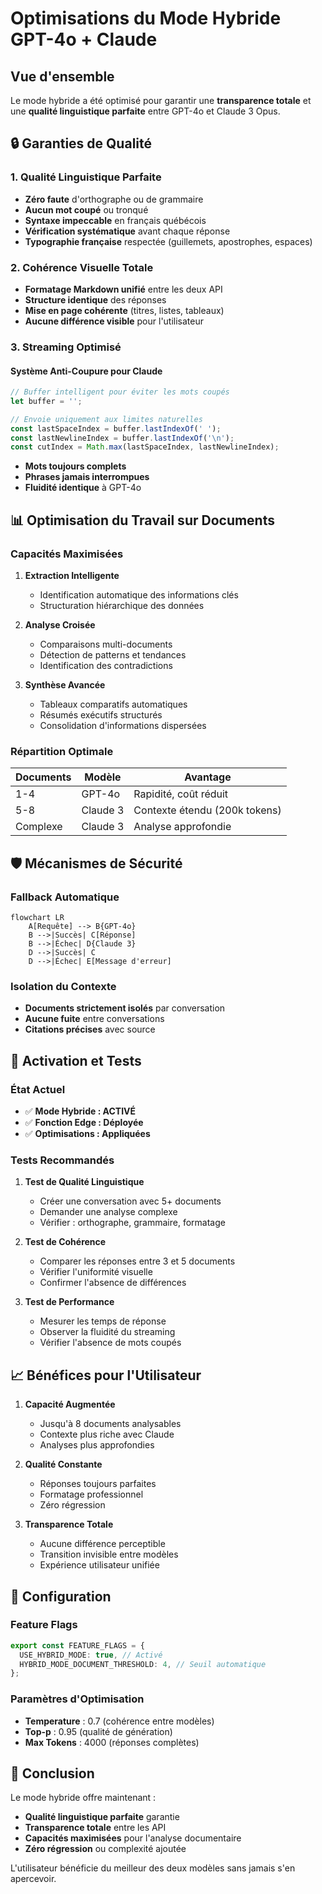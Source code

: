 # Optimisations du Mode Hybride GPT-4o + Claude

## Vue d'ensemble

Le mode hybride a été optimisé pour garantir une **transparence totale** et une **qualité linguistique parfaite** entre GPT-4o et Claude 3 Opus.

## 🔒 Garanties de Qualité

### 1. Qualité Linguistique Parfaite

- **Zéro faute** d'orthographe ou de grammaire
- **Aucun mot coupé** ou tronqué
- **Syntaxe impeccable** en français québécois
- **Vérification systématique** avant chaque réponse
- **Typographie française** respectée (guillemets, apostrophes, espaces)

### 2. Cohérence Visuelle Totale

- **Formatage Markdown unifié** entre les deux API
- **Structure identique** des réponses
- **Mise en page cohérente** (titres, listes, tableaux)
- **Aucune différence visible** pour l'utilisateur

### 3. Streaming Optimisé

#### Système Anti-Coupure pour Claude
```typescript
// Buffer intelligent pour éviter les mots coupés
let buffer = '';

// Envoie uniquement aux limites naturelles
const lastSpaceIndex = buffer.lastIndexOf(' ');
const lastNewlineIndex = buffer.lastIndexOf('\n');
const cutIndex = Math.max(lastSpaceIndex, lastNewlineIndex);
```

- **Mots toujours complets**
- **Phrases jamais interrompues**
- **Fluidité identique** à GPT-4o

## 📊 Optimisation du Travail sur Documents

### Capacités Maximisées

1. **Extraction Intelligente**
   - Identification automatique des informations clés
   - Structuration hiérarchique des données

2. **Analyse Croisée**
   - Comparaisons multi-documents
   - Détection de patterns et tendances
   - Identification des contradictions

3. **Synthèse Avancée**
   - Tableaux comparatifs automatiques
   - Résumés exécutifs structurés
   - Consolidation d'informations dispersées

### Répartition Optimale

| Documents | Modèle | Avantage |
|-----------|---------|-----------|
| 1-4 | GPT-4o | Rapidité, coût réduit |
| 5-8 | Claude 3 | Contexte étendu (200k tokens) |
| Complexe | Claude 3 | Analyse approfondie |

## 🛡️ Mécanismes de Sécurité

### Fallback Automatique

```mermaid
flowchart LR
    A[Requête] --> B{GPT-4o}
    B -->|Succès| C[Réponse]
    B -->|Échec| D{Claude 3}
    D -->|Succès| C
    D -->|Échec| E[Message d'erreur]
```

### Isolation du Contexte

- **Documents strictement isolés** par conversation
- **Aucune fuite** entre conversations
- **Citations précises** avec source

## 🚀 Activation et Tests

### État Actuel
- ✅ **Mode Hybride : ACTIVÉ**
- ✅ **Fonction Edge : Déployée**
- ✅ **Optimisations : Appliquées**

### Tests Recommandés

1. **Test de Qualité Linguistique**
   - Créer une conversation avec 5+ documents
   - Demander une analyse complexe
   - Vérifier : orthographe, grammaire, formatage

2. **Test de Cohérence**
   - Comparer les réponses entre 3 et 5 documents
   - Vérifier l'uniformité visuelle
   - Confirmer l'absence de différences

3. **Test de Performance**
   - Mesurer les temps de réponse
   - Observer la fluidité du streaming
   - Vérifier l'absence de mots coupés

## 📈 Bénéfices pour l'Utilisateur

1. **Capacité Augmentée**
   - Jusqu'à 8 documents analysables
   - Contexte plus riche avec Claude
   - Analyses plus approfondies

2. **Qualité Constante**
   - Réponses toujours parfaites
   - Formatage professionnel
   - Zéro régression

3. **Transparence Totale**
   - Aucune différence perceptible
   - Transition invisible entre modèles
   - Expérience utilisateur unifiée

## 🔧 Configuration

### Feature Flags
```typescript
export const FEATURE_FLAGS = {
  USE_HYBRID_MODE: true, // Activé
  HYBRID_MODE_DOCUMENT_THRESHOLD: 4, // Seuil automatique
};
```

### Paramètres d'Optimisation
- **Temperature** : 0.7 (cohérence entre modèles)
- **Top-p** : 0.95 (qualité de génération)
- **Max Tokens** : 4000 (réponses complètes)

## 📝 Conclusion

Le mode hybride offre maintenant :
- **Qualité linguistique parfaite** garantie
- **Transparence totale** entre les API
- **Capacités maximisées** pour l'analyse documentaire
- **Zéro régression** ou complexité ajoutée

L'utilisateur bénéficie du meilleur des deux modèles sans jamais s'en apercevoir. 
